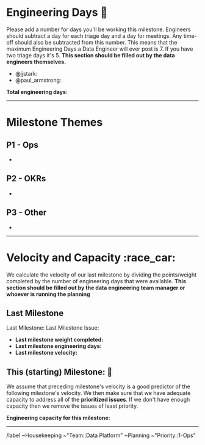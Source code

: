 
<!-- link to the milestone this issue represents (it will probably be the one following the current DE Milestone)-->
<!-- please link preceding milestone planning issue in the Linked Issues section below the description -->

# Engineering Days :calendar: 
Please add a number for days you'll be working this milestone. Engineers should subtract a day for each triage day and a day for meetings. Any time-off should also be subtracted from this number. This means that the maximum Engineering Days a Data Engineer will ever post is 7. If you have two triage days it's 5. **This section should be filled out by the data engineers themselves.**

- @jjstark: 
- @paul_armstrong:

**Total engineering days**: <!-- sum the above engineering days -->


---

# Milestone Themes

## P1 - Ops
- 

## P2 - OKRs
- 

## P3 - Other
- 

---

# Velocity and Capacity :race_car: 
We calculate the velocity of our last milestone by dividing the points/weight completed by the number of engineering days that were available. **This section should be filled out by the data engineering team manager or whoever is running the planning**

## Last Milestone
Last Milestone: <!-- link here (it will probably be the current milestone) -->
Last Milestone Issue: <!-- link here and also relate it in the linked issues section below-->
* **Last milestone weight completed:** <!-- from 'Last Milestone' linked above -->
* **Last milestone engineering days:** <!-- from 'Last Milestone Issue' linked above -->
* **Last milestone velocity:** <!-- 'Last milestone weight completed' / 'Last milestone engineering days' -->


## This (starting) Milestone: :crystal_ball: 
We assume that preceding milestone's velocity is a good predictor of the following milestone's velocity. We then make sure that we have adequate capacity to address all of the **prioritized issues**. If we don't have enough capacity then we remove the issues of least priority. 

**Engineering capacity for this milestone:** <!-- Total engineering days * Last milestone velocity -->


---
<!-- DO NOT EDIT BELOW THIS LINE -->
/label ~Housekeeping ~"Team::Data Platform" ~Planning ~"Priority::1-Ops" 

